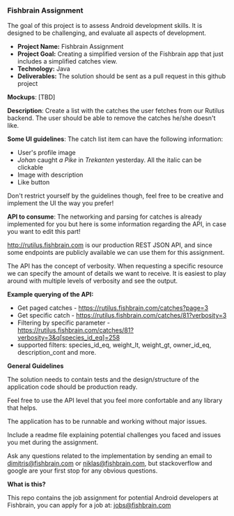 ### Fishbrain Assignment

The goal of this project is to assess Android development skills. It is designed to be challenging, and evaluate all aspects of development.

- **Project Name:** Fishbrain Assignment
- **Project Goal:** Creating a simplified version of the Fishbrain app that just includes a simplified catches view.
- **Technology:** Java
- **Deliverables:** The solution should be sent as a pull request in this github project

**Mockups**: [TBD]

**Description**: Create a list with the catches the user fetches from our Rutilus backend.
The user should be able to remove the catches he/she doesn't like.

**Some UI guidelines**:
The catch list item can have the following information:
- User's profile image
- *Johan* caught *a Pike* in *Trekanten* yesterday. All the italic can be clickable
- Image with description
- Like button

Don't restrict yourself by the guidelines though, feel free to be creative and implement the UI the way you prefer!


**API to consume**: The networking and parsing for catches is already implemented for you but here is some information regarding the API, in case you want to edit this part!

http://rutilus.fishbrain.com is our production REST JSON API, and since some endpoints are publicly available we can use them for this assignment.

The API has the concept of verbosity. When requesting a specific resource we can specify the amount of details we want to receive. It is easiest to play around with multiple levels of verbosity and see the output.

**Example querying of the API:**
- Get paged catches - https://rutilus.fishbrain.com/catches?page=3
- Get specific catch - https://rutilus.fishbrain.com/catches/81?verbosity=3
- Filtering by specific parameter - https://rutilus.fishbrain.com/catches/81?verbosity=3&q[species_id_eq]=258
- supported filters: species_id_eq, weight_lt, weight_gt, owner_id_eq, description_cont and more.


**General Guidelines**

The solution needs to contain tests and the design/structure of the application code should be production ready.

Feel free to use the API level that you feel more confortable and any library that helps.

The application has to be runnable and working without major issues.

Include a readme file explaining potential challenges you faced and issues you met during the assignment.

Ask any questions related to the implementation by sending an email to dimitris@fishbrain.com or niklas@fishbrain.com, but stackoverflow and google are your first stop for any obvious questions.

**What is this?**

This repo contains the job assignment for potential Android developers at Fishbrain, you can apply for a job at: jobs@fishbrain.com

